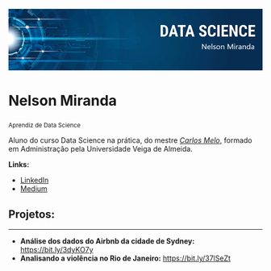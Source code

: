 <p align="center">
  <img src="banner.png" >
</p>

# Nelson Miranda
<sub>Aprendiz de Data Science</sub>

Aluno do curso Data Science na prática, do mestre [*Carlos Melo*](http://sigmoidal.ai), formado em Administração pela Universidade Veiga de Almeida.


**Links:**
* [LinkedIn](https://www.linkedin.com/in/nelsontmiranda)
* [Medium](https://medium.com/@tnelsonmiranda)

## Projetos:

---
* **Análise dos dados do Airbnb da cidade de Sydney:** https://bit.ly/3dyKO7y
* **Analisando a violência no Rio de Janeiro:** https://bit.ly/37lSeZt

